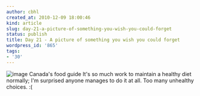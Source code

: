 ```yaml
---
author: cbhl
created_at: 2010-12-09 18:00:46
kind: article
slug: day-21-a-picture-of-something-you-wish-you-could-forget
status: publish
title: Day 21 - A picture of something you wish you could forget
wordpress_id: '865'
tags:
- '30'
---
```


![image](http://images.azuresky.ca/blog/wp-content/uploads/2010/12/wpid-cfg_logo-eng1.jpg)
Canada's food guide It's so much work to maintain a healthy diet
normally; I'm surprised anyone manages to do it at all. Too many
unhealthy choices. :(
